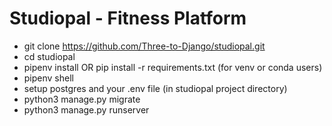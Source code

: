 # Studiopal - Fitness Platform

- git clone https://github.com/Three-to-Django/studiopal.git
- cd studiopal
- pipenv install OR pip install -r requirements.txt (for venv or conda users)
- pipenv shell
- setup postgres and your .env file (in studiopal project directory)
- python3 manage.py migrate
- python3 manage.py runserver
